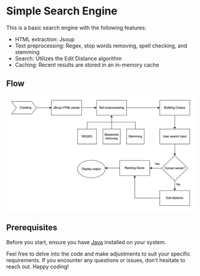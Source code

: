 # Simple Search Engine

This is a basic search engine with the following features:

- HTML extraction: Jsoup
- Text preprocessing: Regex, stop words removing, spell checking, and stemming
- Search: Utilizes the Edit Distance algorithm
- Caching: Recent results are stored in an in-memory cache

## Flow
![Implementation Flow](./flow.png)

## Prerequisites

Before you start, ensure you have [Java](https://www.oracle.com/ca-en/java/technologies/downloads/) installed on your system.


Feel free to delve into the code and make adjustments to suit your specific requirements. If you encounter any questions or issues, don't hesitate to reach out. Happy coding!